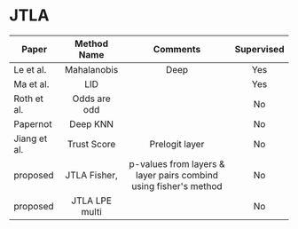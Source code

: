 
# JTLA

| Paper         | Method Name   | Comments      | Supervised    |
| ------------- |:-------------:|:-------------:|:-------------:|
| Le et al.     | Mahalanobis   |   Deep        | Yes           |
| Ma et al.     | LID           |               | Yes           |
| Roth et al.   | Odds are odd  |               | No            |
| Papernot      | Deep KNN      |               | No            |
| Jiang et al.  | Trust Score   |Prelogit layer | No            |
| proposed      | JTLA Fisher,  |p-values from layers \& layer pairs combind using fisher's method  | No            |
| proposed      | JTLA LPE multi|               | No            |
